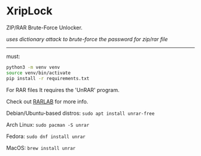 # XripLock
ZIP/RAR Brute-Force Unlocker.

*uses dictionary attack to brute-force the password for zip/rar file*

---

must:
```bash
python3 -m venv venv
source venv/bin/activate
pip install -r requirements.txt
```

For RAR files It requires the 'UnRAR' program.

Check out [RARLAB](https://www.rarlab.com/rar_add.htm) for more info.

  Debian/Ubuntu-based distros:
  `sudo apt install unrar-free`

  Arch Linux:
    `sudo pacman -S unrar`

  Fedora:
    `sudo dnf install unrar`

MacOS:
  `brew install unrar`
